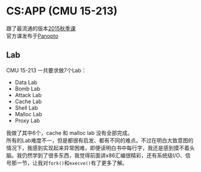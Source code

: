 # CS:APP (CMU 15-213)

跟了最流通的版本[2015秋季课](https://www.cs.cmu.edu/afs/cs/academic/class/15213-f15/www/schedule.html) <br>
官方课发布于[Panopto](https://scs.hosted.panopto.com/Panopto/Pages/Sessions/List.aspx#folderID=%22b96d90ae-9871-4fae-91e2-b1627b43e25e%22) <br>

## Lab
CMU 15-213 一共要求做7个Lab：
- Data Lab
- Bomb Lab
- Attack Lab
- Cache Lab
- Shell Lab
- Malloc Lab
- Proxy Lab

我做了其中6个，cache 和 malloc lab 没有全部完成。<br>
所有的Lab难度不一，但是都很有启发、都有不同的难点。不过在明白大致意图的情况下，我感到实现起来异常困难，即便读明白书中每行字，我还是感到摸不着头脑。我仍然学到了很多东西，我觉得前面讲x86汇编很精彩，还有系统级I/O、信号那一节，让我对`fork()`和`execve()`有了更多了解。